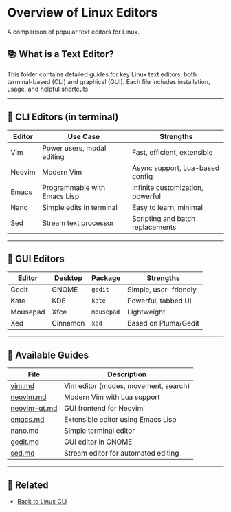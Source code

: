 # Overview of Linux Editors

A comparison of popular text editors for Linux.

## 📚 What is a Text Editor?  
This folder contains detailed guides for key Linux text editors, both terminal-based (CLI) and graphical (GUI). Each file includes installation, usage, and helpful shortcuts.

---

## 🔸 CLI Editors (in terminal)

| Editor   | Use Case                     | Strengths                            |
|----------|------------------------------|--------------------------------------|
| Vim      | Power users, modal editing   | Fast, efficient, extensible          |
| Neovim   | Modern Vim                   | Async support, Lua-based config      |
| Emacs    | Programmable with Emacs Lisp | Infinite customization, powerful     |
| Nano     | Simple edits in terminal     | Easy to learn, minimal               |
| Sed      | Stream text processor        | Scripting and batch replacements     |

---

## 🔸 GUI Editors

| Editor   | Desktop    | Package     | Strengths                 |
|----------|------------|-------------|---------------------------|
| Gedit    | GNOME      | `gedit`     | Simple, user-friendly     |
| Kate     | KDE        | `kate`      | Powerful, tabbed UI       |
| Mousepad | Xfce       | `mousepad`  | Lightweight                |
| Xed      | Cinnamon   | `xed`       | Based on Pluma/Gedit      |

---

## 📂 Available Guides

| File              | Description                             |
|-------------------|-----------------------------------------|
| [vim.md](vim.md)          | Vim editor (modes, movement, search)     |
| [neovim.md](neovim.md)    | Modern Vim with Lua support              |
| [neovim-qt.md](neovim-qt.md) | GUI frontend for Neovim             |
| [emacs.md](emacs.md)      | Extensible editor using Emacs Lisp      |
| [nano.md](nano.md)        | Simple terminal editor                  |
| [gedit.md](gedit.md)      | GUI editor in GNOME                     |
| [sed.md](sed.md)          | Stream editor for automated editing     |

---

## 🔗 Related
- [Back to Linux CLI](../linux_cli.md)